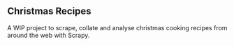 ## Christmas Recipes

A WIP project to scrape, collate and analyse christmas cooking recipes from around the web with Scrapy.